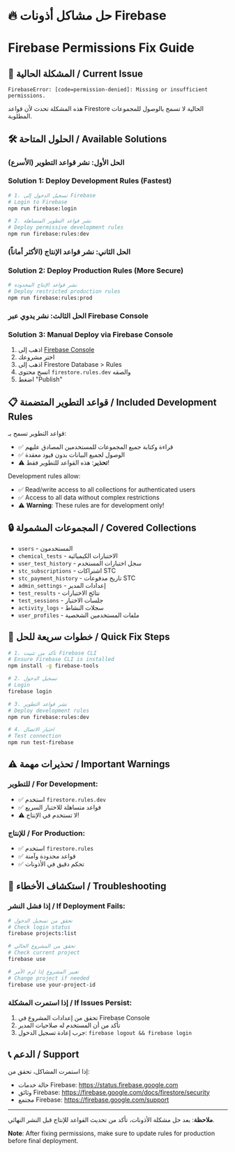 # 🔥 حل مشاكل أذونات Firebase
# Firebase Permissions Fix Guide

## 🚨 المشكلة الحالية / Current Issue
```
FirebaseError: [code=permission-denied]: Missing or insufficient permissions.
```

هذه المشكلة تحدث لأن قواعد Firestore الحالية لا تسمح بالوصول للمجموعات المطلوبة.

## 🛠️ الحلول المتاحة / Available Solutions

### الحل الأول: نشر قواعد التطوير (الأسرع)
### Solution 1: Deploy Development Rules (Fastest)

```bash
# 1. تسجيل الدخول إلى Firebase
# Login to Firebase
npm run firebase:login

# 2. نشر قواعد التطوير المتساهلة
# Deploy permissive development rules
npm run firebase:rules:dev
```

### الحل الثاني: نشر قواعد الإنتاج (الأكثر أماناً)
### Solution 2: Deploy Production Rules (More Secure)

```bash
# نشر قواعد الإنتاج المحدودة
# Deploy restricted production rules
npm run firebase:rules:prod
```

### الحل الثالث: نشر يدوي عبر Firebase Console
### Solution 3: Manual Deploy via Firebase Console

1. اذهب إلى [Firebase Console](https://console.firebase.google.com)
2. اختر مشروعك
3. اذهب إلى Firestore Database > Rules
4. انسخ محتوى `firestore.rules.dev` والصقه
5. اضغط "Publish"

## 📋 قواعد التطوير المتضمنة / Included Development Rules

قواعد التطوير تسمح بـ:
- ✅ قراءة وكتابة جميع المجموعات للمستخدمين المصادق عليهم
- ✅ الوصول لجميع البيانات بدون قيود معقدة
- ⚠️ **تحذير**: هذه القواعد للتطوير فقط!

Development rules allow:
- ✅ Read/write access to all collections for authenticated users
- ✅ Access to all data without complex restrictions
- ⚠️ **Warning**: These rules are for development only!

## 🔒 المجموعات المشمولة / Covered Collections

- `users` - المستخدمون
- `chemical_tests` - الاختبارات الكيميائية
- `user_test_history` - سجل اختبارات المستخدم
- `stc_subscriptions` - اشتراكات STC
- `stc_payment_history` - تاريخ مدفوعات STC
- `admin_settings` - إعدادات المدير
- `test_results` - نتائج الاختبارات
- `test_sessions` - جلسات الاختبار
- `activity_logs` - سجلات النشاط
- `user_profiles` - ملفات المستخدمين الشخصية

## 🚀 خطوات سريعة للحل / Quick Fix Steps

```bash
# 1. تأكد من تثبيت Firebase CLI
# Ensure Firebase CLI is installed
npm install -g firebase-tools

# 2. تسجيل الدخول
# Login
firebase login

# 3. نشر قواعد التطوير
# Deploy development rules
npm run firebase:rules:dev

# 4. اختبار الاتصال
# Test connection
npm run test-firebase
```

## ⚠️ تحذيرات مهمة / Important Warnings

### للتطوير / For Development:
- ✅ استخدم `firestore.rules.dev`
- ✅ قواعد متساهلة للاختبار السريع
- ⚠️ لا تستخدم في الإنتاج!

### للإنتاج / For Production:
- ✅ استخدم `firestore.rules`
- ✅ قواعد محدودة وآمنة
- ✅ تحكم دقيق في الأذونات

## 🔧 استكشاف الأخطاء / Troubleshooting

### إذا فشل النشر / If Deployment Fails:
```bash
# تحقق من تسجيل الدخول
# Check login status
firebase projects:list

# تحقق من المشروع الحالي
# Check current project
firebase use

# تغيير المشروع إذا لزم الأمر
# Change project if needed
firebase use your-project-id
```

### إذا استمرت المشكلة / If Issues Persist:
1. تحقق من إعدادات المشروع في Firebase Console
2. تأكد من أن المستخدم له صلاحيات المدير
3. جرب إعادة تسجيل الدخول: `firebase logout && firebase login`

## 📞 الدعم / Support

إذا استمرت المشاكل، تحقق من:
- حالة خدمات Firebase: https://status.firebase.google.com
- وثائق Firebase: https://firebase.google.com/docs/firestore/security
- مجتمع Firebase: https://firebase.google.com/support

---

**ملاحظة**: بعد حل مشكلة الأذونات، تأكد من تحديث القواعد للإنتاج قبل النشر النهائي.

**Note**: After fixing permissions, make sure to update rules for production before final deployment.
